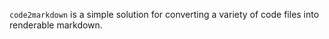 `code2markdown` is a simple solution for converting a variety of code files into renderable markdown.
